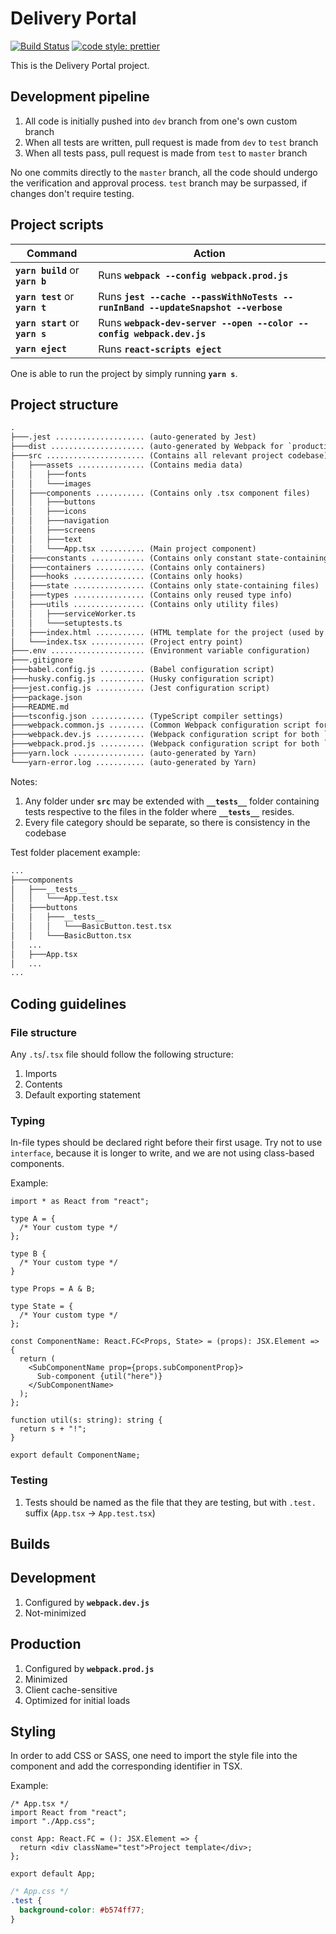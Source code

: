 # Delivery Portal

[![Build Status](https://dev.azure.com/ekseli/Delivery%20Portal/_apis/build/status/delivery-portal?branchName=master)](https://dev.azure.com/ekseli/Delivery%20Portal/_build/latest?definitionId=7&branchName=master)
[![code style: prettier](https://img.shields.io/badge/code_style-prettier-ff69b4.svg?style=flat)](https://github.com/prettier/prettier)

This is the Delivery Portal project.

## Development pipeline

1. All code is initially pushed into `dev` branch from one's own custom branch
2. When all tests are written, pull request is made from `dev` to `test` branch
3. When all tests pass, pull request is made from `test` to `master` branch

No one commits directly to the `master` branch, all the code should undergo the verification and approval process. `test` branch
may be surpassed, if changes don't require testing.

## Project scripts

| Command                          | Action                                                                           |
| -------------------------------- | -------------------------------------------------------------------------------- |
| **`yarn build`** or **`yarn b`** | Runs **`webpack --config webpack.prod.js`**                                      |
| **`yarn test`** or **`yarn t`**  | Runs **`jest --cache --passWithNoTests --runInBand --updateSnapshot --verbose`** |
| **`yarn start`** or **`yarn s`** | Runs **`webpack-dev-server --open --color --config webpack.dev.js`**             |
| **`yarn eject`**                 | Runs **`react-scripts eject`**                                                   |

One is able to run the project by simply running **`yarn s`**.

## Project structure

```txt
.
├───.jest .................... (auto-generated by Jest)
├───dist ..................... (auto-generated by Webpack for `production` build)
├───src ...................... (Contains all relevant project codebase)
│   ├───assets ............... (Contains media data)
│   │   ├───fonts
│   │   └───images
│   ├───components ........... (Contains only .tsx component files)
│   │   ├───buttons
│   │   ├───icons
│   │   ├───navigation
│   │   ├───screens
│   │   ├───text
│   │   └───App.tsx .......... (Main project component)
│   ├───constants ............ (Contains only constant state-containing files)
│   ├───containers ........... (Contains only containers)
│   ├───hooks ................ (Contains only hooks)
│   ├───state ................ (Contains only state-containing files)
│   ├───types ................ (Contains only reused type info)
│   ├───utils ................ (Contains only utility files)
│   │   ├───serviceWorker.ts
│   │   └───setuptests.ts
│   ├───index.html ........... (HTML template for the project (used by Webpack))
│   └───index.tsx ............ (Project entry point)
├───.env ..................... (Environment variable configuration)
├───.gitignore
├───babel.config.js .......... (Babel configuration script)
├───husky.config.js .......... (Husky configuration script)
├───jest.config.js ........... (Jest configuration script)
├───package.json
├───README.md
├───tsconfig.json ............ (TypeScript compiler settings)
├───webpack.common.js ........ (Common Webpack configuration script for both `development` and `production` builds)
├───webpack.dev.js ........... (Webpack configuration script for both `development` build)
├───webpack.prod.js .......... (Webpack configuration script for both `production` build)
├───yarn.lock ................ (auto-generated by Yarn)
└───yarn-error.log ........... (auto-generated by Yarn)
```

Notes:

1. Any folder under **`src`** may be extended with **`__tests__`** folder containing tests respective to the files in the folder where **`__tests__`** resides.
2. Every file category should be separate, so there is consistency in the codebase

Test folder placement example:

```txt
...
├───components
│   ├───__tests__
│   │   └───App.test.tsx
│   ├───buttons
│   │   ├───__tests__
│   │   │   └───BasicButton.test.tsx
│   │   └───BasicButton.tsx
│   ...
│   ├───App.tsx
│   ...
...
```

## Coding guidelines

### File structure

Any `.ts`/`.tsx` file should follow the following structure:

1. Imports
2. Contents
3. Default exporting statement

### Typing

In-file types should be declared right before their first usage. Try not to use
`interface`, because it is longer to write, and we are not using class-based components.

Example:

```tsx
import * as React from "react";

type A = {
  /* Your custom type */
};

type B {
  /* Your custom type */
}

type Props = A & B;

type State = {
  /* Your custom type */
};

const ComponentName: React.FC<Props, State> = (props): JSX.Element => {
  return (
    <SubComponentName prop={props.subComponentProp}>
      Sub-component {util("here")}
    </SubComponentName>
  );
};

function util(s: string): string {
  return s + "!";
}

export default ComponentName;
```

### Testing

1. Tests should be named as the file that they are testing, but with `.test.` suffix (`App.tsx` -> `App.test.tsx`)

## Builds

## Development

1. Configured by **`webpack.dev.js`**
2. Not-minimized

## Production

1. Configured by **`webpack.prod.js`**
2. Minimized
3. Client cache-sensitive
4. Optimized for initial loads

## Styling

In order to add CSS or SASS, one need to import the style file into the component and add the corresponding identifier in TSX.

Example:

```tsx
/* App.tsx */
import React from "react";
import "./App.css";

const App: React.FC = (): JSX.Element => {
  return <div className="test">Project template</div>;
};

export default App;
```

```css
/* App.css */
.test {
  background-color: #b574ff77;
}
```
